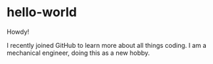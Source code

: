 # hello-world

Howdy!

I recently joined GitHub to learn more about all things coding.
I am a mechanical engineer, doing this as a new hobby.
